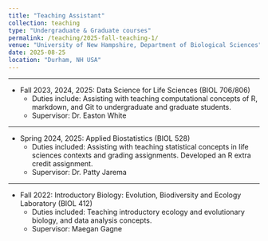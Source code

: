 ```yaml
---
title: "Teaching Assistant"
collection: teaching
type: "Undergraduate & Graduate courses"
permalink: /teaching/2025-fall-teaching-1/
venue: "University of New Hampshire, Department of Biological Sciences"
date: 2025-08-25
location: "Durham, NH USA"
---
```


---

* Fall 2023, 2024, 2025: Data Science for Life Sciences (BIOL 706/806)
  * Duties include: Assisting with teaching computational concepts of R, markdown, and Git to undergraduate and graduate students.
  * Supervisor: Dr. Easton White
  
---

* Spring 2024, 2025: Applied Biostatistics (BIOL 528)
  * Duties included: Assisting with teaching statistical concepts in life sciences contexts and grading assignments. Developed an R extra credit assignment. 
  * Supervisor: Dr. Patty Jarema

---
 
* Fall 2022: Introductory Biology: Evolution, Biodiversity and Ecology Laboratory (BIOL 412)
  * Duties included: Teaching introductory ecology and evolutionary biology, and data analysis concepts. 
  * Supervisor: Maegan Gagne

  



